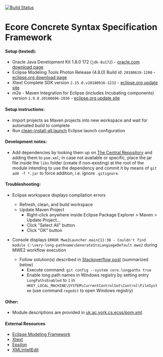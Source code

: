 [![Build Status](https://travis-ci.org/patrickneubauer/ECSS.svg?branch=master)](https://travis-ci.org/patrickneubauer/ECSS)
# Ecore Concrete Syntax Specification Framework

#### Setup (tested):
* Oracle Java Development Kit 1.8.0 172 (`jdk-8u172`) - [oracle.com download page](https://www.oracle.com/technetwork/java/javase/downloads/java-archive-javase8-2177648.html)
* Eclipse Modeling Tools Photon Release (4.8.0) Build id: `20180619-1200` - [eclipse.org download page](http://www.eclipse.org/downloads/packages/release/2018-09/r/eclipse-modeling-tools)
* Xtext Complete SDK version `2.15.0.v20180916-1232` - [eclipse.org update site](http://download.eclipse.org/modeling/tmf/xtext/updates/composite/releases/)
* m2e - Maven Integration for Eclipse (includes Incubating components) version `1.9.0.20180606-2036` - [eclipse.org update site](http://download.eclipse.org/technology/m2e/releases)

#### Setup instructions:
* Import projects as Maven projects into new workspace and wait for automated build to complete
* Run [clean-install-all.launch](https://github.com/patrickneubauer/ECSS/blob/master/eclipse-launch/clean-install-all.launch) Eclipse launch configuration

#### Development notes:
* Add dependencies by looking them up on [The Central Repository](https://search.maven.org) and adding them to `pom.xml`; in case not available or specific, place the jar file inside the `libs` folder (create if non-existing) at the root of the module intending to use the dependency and commit it by means of `git add -f *.jar` to force addition, i.e. ignore `.gitignore`.

#### Troubleshooting:

* Eclipse workspace displays compilation errors
	* Refresh, clean, and build workspace
	* Update Maven Project
		* Right-click anywhere inside Eclipse Package Explorer > Maven > Update Project...
		* Click "Select All" button
		* Click "OK" button

* Console displays `ERROR Mwe2Launcher.main{1}:38 - Couldn't find module C:\very-long-pathname\GenerateStsLanguageDefault.mwe2` during MWE2 workflow execution
	* Follow solution(s) described in [Stackoverflow post](https://stackoverflow.com/questions/22575662/filename-too-long-in-git-for-windows) (summarized below)
		* Execute command: `git config --system core.longpaths true`
		* Enable long path names in Windows registry by setting entry `LongPathsEnabled` to `1` in `HKEY_LOCAL_MACHINE\SYSTEM\CurrentControlSet\Control\FileSystem` (use command `regedit` to open Windows registry)

#### Other:
* Module descriptions are provided in [uk.ac.york.cs.ecss/pom.xml](https://github.com/patrickneubauer/ECSS/tree/master/uk.ac.york.cs.ecss/pom.xml)

#### External Resources

* [Eclipse Modeling Framework](https://eclipse.org/modeling/emf/)
* [Xtext](https://eclipse.org/Xtext/)
* [Epsilon](https://www.eclipse.org/epsilon/)
* [XMLIntellEdit](https://github.com/patrickneubauer/XMLIntellEdit)

